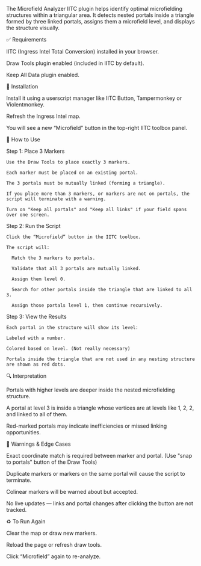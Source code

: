The Microfield Analyzer IITC plugin helps identify optimal microfielding structures within a triangular area. It detects nested portals inside a triangle formed by three linked portals, assigns them a microfield level, and displays the structure visually.

✅ Requirements

  IITC (Ingress Intel Total Conversion) installed in your browser.

  Draw Tools plugin enabled (included in IITC by default).

  Keep All Data plugin enabled.

🧾 Installation

  Install it using a userscript manager like IITC Button, Tampermonkey or Violentmonkey.

  Refresh the Ingress Intel map.

  You will see a new “Microfield” button in the top-right IITC toolbox panel.

🧭 How to Use

  Step 1: Place 3 Markers
    
    Use the Draw Tools to place exactly 3 markers.
  
    Each marker must be placed on an existing portal.
  
    The 3 portals must be mutually linked (forming a triangle).
  
    If you place more than 3 markers, or markers are not on portals, the script will terminate with a warning.

    Turn on "Keep all portals" and "Keep all links" if your field spans over one screen.

  Step 2: Run the Script
  
    Click the “Microfield” button in the IITC toolbox.
  
    The script will:
  
      Match the 3 markers to portals.
  
      Validate that all 3 portals are mutually linked.
  
      Assign them level 0.
  
      Search for other portals inside the triangle that are linked to all 3.
  
      Assign those portals level 1, then continue recursively.
  
  Step 3: View the Results
  
    Each portal in the structure will show its level:
  
    Labeled with a number.
  
    Colored based on level. (Not really necessary)
  
    Portals inside the triangle that are not used in any nesting structure are shown as red dots.

🔍 Interpretation

  Portals with higher levels are deeper inside the nested microfielding structure.

  A portal at level 3 is inside a triangle whose vertices are at levels like 1, 2, 2, and linked to all of them.

  Red-marked portals may indicate inefficiencies or missed linking opportunities.

🛑 Warnings & Edge Cases

  Exact coordinate match is required between marker and portal. (Use "snap to portals" button of the Draw Tools)

  Duplicate markers or markers on the same portal will cause the script to terminate.

  Colinear markers will be warned about but accepted.

  No live updates — links and portal changes after clicking the button are not tracked.

♻️ To Run Again

  Clear the map or draw new markers.

Reload the page or refresh draw tools.

Click “Microfield” again to re-analyze.

